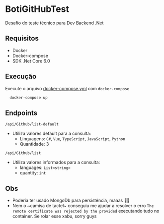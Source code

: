 
# BotiGitHubTest

Desafio do teste técnico para Dev Backend .Net


## Requisitos

- Docker
- Docker-compose
- SDK .Net Core 6.0


## Execução

Execute o arquivo [docker-compose.yml](https://github.com/cintyahx/GithubTopsters/blob/main/docker-compose.yml) com `docker-compose`

```bash
  docker-compose up
```
    

## Endpoints

`/api/Github/list-default`
- Utiliza valores default para a consulta:
  - Linguagens: `C#`, `Vue`, `TypeScript`, `JavaScript`, `Python`
  - Quantidade: 3

`/api/Github/list`
- Utiliza valores informados para a consulta:
  - languages: `List<string>`
  - quantity: `int`


## Obs
- Poderia ter usado MongoDb para persistência, maaas :woman_shrugging:
- Nem o ~camisa de tactel~ conseguiu me ajudar a resolver o erro `The remote certificate was rejected by the provided` executando tudo no container. Se rolar esse xabu, sorry guys
